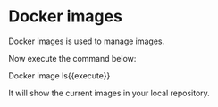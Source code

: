 # Docker images

Docker images is used to manage images. 

Now execute the command below: 

  Docker image ls{{execute}} 

It will show the current images in your local repository. 

